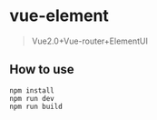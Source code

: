 # vue-element
>Vue2.0+Vue-router+ElementUI

## How to use
```shell
npm install
npm run dev
npm run build
```
